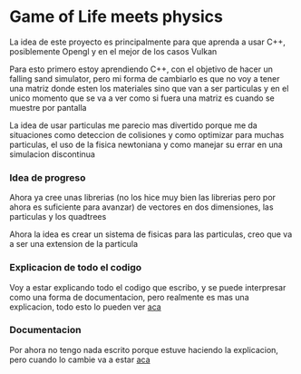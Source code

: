 # Game of Life meets physics

La idea de este proyecto es principalmente para que aprenda a usar C++, posiblemente Opengl y en el mejor de los casos Vulkan

Para esto primero estoy aprendiendo C++, con el objetivo de hacer un falling sand simulator, pero mi forma de cambiarlo es que no voy a tener una matriz donde esten los materiales sino que van a ser particulas y en el unico momento que se va a ver como si fuera una matriz es cuando se muestre por pantalla

La idea de usar particulas me parecio mas divertido porque me da situaciones como deteccion de colisiones y como optimizar para muchas particulas, el uso de la fisica newtoniana y como manejar su errar en una simulacion discontinua

### Idea de progreso
Ahora ya cree unas librerias (no los hice muy bien las librerias pero por ahora es suficiente para avanzar) de vectores en dos dimensiones, las particulas y los quadtrees

Ahora la idea es crear un sistema de fisicas para las particulas, creo que va a ser una extension de la particula 

### Explicacion de todo el codigo
Voy a estar explicando todo el codigo que escribo, y se puede interpresar como una forma de documentacion, pero realmente es mas una explicacion, todo esto lo pueden ver [aca](explicaciones.md)

### Documentacion 
Por ahora no tengo nada escrito porque estuve haciendo la explicacion, pero cuando lo cambie va a estar [aca](#documentation.md)
